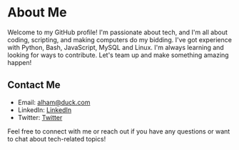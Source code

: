 # About Me

Welcome to my GitHub profile! I'm passionate about tech, and I'm all about coding, scripting, and making computers do my bidding. I've got experience with Python, Bash, JavaScript, MySQL and Linux. I'm always learning and looking for ways to contribute. Let's team up and make something amazing happen!

## Contact Me

- Email: alham@duck.com
- LinkedIn: [LinkedIn](https://www.linkedin.com/in/alham-azhar)
- Twitter: [Twitter](https://twitter.com/alham__aa)

Feel free to connect with me or reach out if you have any questions or want to chat about tech-related topics!

